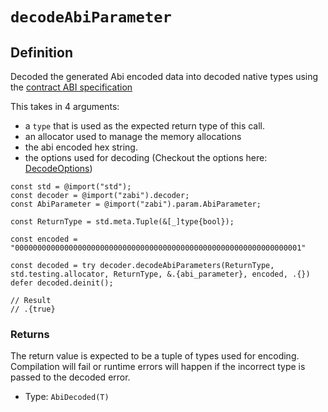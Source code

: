 # `decodeAbiParameter`

## Definition
Decoded the generated Abi encoded data into decoded native types using the [contract ABI specification](https://docs.soliditylang.org/en/latest/abi-spec.html#json)

This takes in 4 arguments:

- a `type` that is used as the expected return type of this call.
- an allocator used to manage the memory allocations
- the abi encoded hex string.
- the options used for decoding (Checkout the options here: [DecodeOptions](/api/abi_utils/types#decodedoptions))

```zig
const std = @import("std");
const decoder = @import("zabi").decoder;
const AbiParameter = @import("zabi").param.AbiParameter;

const ReturnType = std.meta.Tuple(&[_]type{bool});

const encoded = "0000000000000000000000000000000000000000000000000000000000000001"

const decoded = try decoder.decodeAbiParameters(ReturnType, std.testing.allocator, ReturnType, &.{abi_parameter}, encoded, .{})
defer decoded.deinit();

// Result
// .{true}
```

### Returns

The return value is expected to be a tuple of types used for encoding. Compilation will fail or runtime errors will happen if the incorrect type is passed to the decoded error.

- Type: `AbiDecoded(T)`

